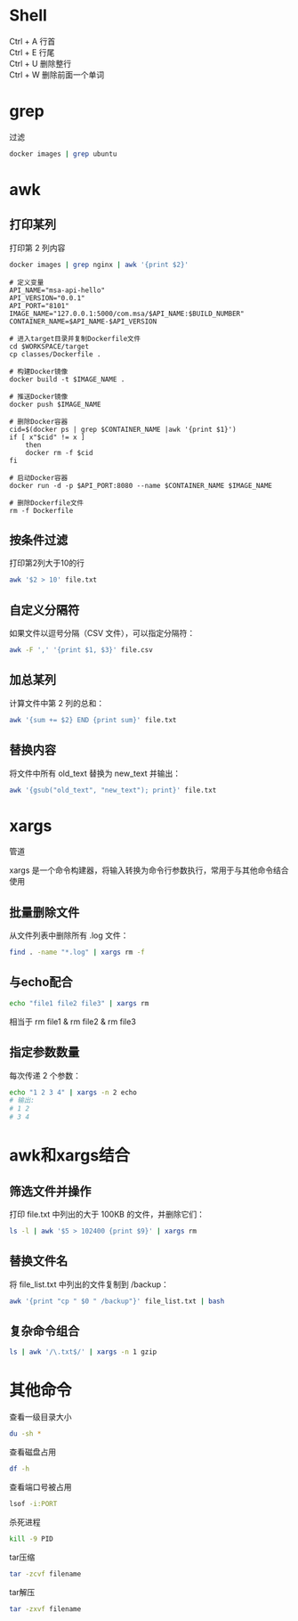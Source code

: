 # Shell


Ctrl + A 行首  
Ctrl + E 行尾  
Ctrl + U 删除整行  
Ctrl + W 删除前面一个单词



# grep 
过滤 
```bash
docker images | grep ubuntu
```


# awk
## 打印某列
打印第 2 列内容

```bash
docker images | grep nginx | awk '{print $2}'
```



```shell
# 定义变量
API_NAME="msa-api-hello"
API_VERSION="0.0.1"
API_PORT="8101"
IMAGE_NAME="127.0.0.1:5000/com.msa/$API_NAME:$BUILD_NUMBER"
CONTAINER_NAME=$API_NAME-$API_VERSION

# 进入target目录并复制Dockerfile文件
cd $WORKSPACE/target
cp classes/Dockerfile .

# 构建Docker镜像
docker build -t $IMAGE_NAME .

# 推送Docker镜像
docker push $IMAGE_NAME

# 删除Docker容器
cid=$(docker ps | grep $CONTAINER_NAME |awk '{print $1}')
if [ x"$cid" != x ]
	then
   	docker rm -f $cid
fi

# 启动Docker容器
docker run -d -p $API_PORT:8080 --name $CONTAINER_NAME $IMAGE_NAME

# 删除Dockerfile文件
rm -f Dockerfile
```

## 按条件过滤
打印第2列大于10的行

```bash
awk '$2 > 10' file.txt
```

## 自定义分隔符
如果文件以逗号分隔（CSV 文件），可以指定分隔符：

```bash
awk -F ',' '{print $1, $3}' file.csv
```

## 加总某列
计算文件中第 2 列的总和：

```bash
awk '{sum += $2} END {print sum}' file.txt
```

## 替换内容
将文件中所有 old_text 替换为 new_text 并输出：

```bash
awk '{gsub("old_text", "new_text"); print}' file.txt
```



# xargs
管道

xargs 是一个命令构建器，将输入转换为命令行参数执行，常用于与其他命令结合使用

## 批量删除文件
从文件列表中删除所有 .log 文件：

```bash
find . -name "*.log" | xargs rm -f
```

## 与echo配合

```bash
echo "file1 file2 file3" | xargs rm
```

相当于 rm file1 & rm file2 & rm file3

## 指定参数数量
每次传递 2 个参数：

```bash
echo "1 2 3 4" | xargs -n 2 echo
# 输出:
# 1 2
# 3 4
```



# awk和xargs结合
## 筛选文件并操作
打印 file.txt 中列出的大于 100KB 的文件，并删除它们：

```bash
ls -l | awk '$5 > 102400 {print $9}' | xargs rm
```

## 替换文件名
将 file_list.txt 中列出的文件复制到 /backup：

```bash
awk '{print "cp " $0 " /backup"}' file_list.txt | bash
```

## 复杂命令组合

```bash
ls | awk '/\.txt$/' | xargs -n 1 gzip
```

# 其他命令


查看一级目录大小

```bash
du -sh *
```



查看磁盘占用

```bash
df -h
```



查看端口号被占用

```bash
lsof -i:PORT
```



杀死进程

```bash
kill -9 PID
```



tar压缩

```bash
tar -zcvf filename
```



tar解压

```bash
tar -zxvf filename
```





